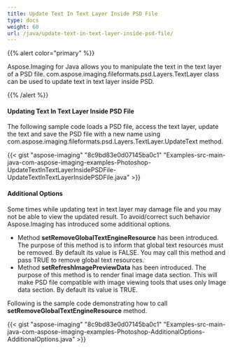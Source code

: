 ```yaml
---
title: Update Text In Text Layer Inside PSD File
type: docs
weight: 60
url: /java/update-text-in-text-layer-inside-psd-file/
---
```


{{% alert color="primary" %}} 

Aspose.Imaging for Java allows you to manipulate the text in the text layer of a PSD file. com.aspose.imaging.fileformats.psd.Layers.TextLayer class can be used to update text in text layer inside PSD.

{{% /alert %}} 
#### **Updating Text In Text Layer Inside PSD File**
The following sample code loads a PSD file, access the text layer, update the text and save the PSD file with a new name using com.aspose.imaging.fileformats.psd.Layers.TextLayer.UpdateText method.

{{< gist "aspose-imaging" "8c9bd83e0d07145ba0c1" "Examples-src-main-java-com-aspose-imaging-examples-Photoshop-UpdateTextInTextLayerInsidePSDFile-UpdateTextInTextLayerInsidePSDFile.java" >}}
#### **Additional Options**
Some times while updating text in text layer may damage file and you may not be able to view the updated result. To avoid/correct such behavior Aspose.Imaging has introduced some additional options.

- Method **setRemoveGlobalTextEngineResource** has been introduced. The purpose of this method is to inform that global text resources must be removed. By default its value is FALSE. You may call this method and pass TRUE to remove global text resources.
- Method **setRefreshImagePreviewData** has been introduced. The purpose of this method is to render final image data section. This will make PSD file compatible with image viewing tools that uses only Image data section. By default its value is TRUE.

Following is the sample code demonstrating how to call **setRemoveGlobalTextEngineResource** method.

{{< gist "aspose-imaging" "8c9bd83e0d07145ba0c1" "Examples-src-main-java-com-aspose-imaging-examples-Photoshop-AdditionalOptions-AdditionalOptions.java" >}}
